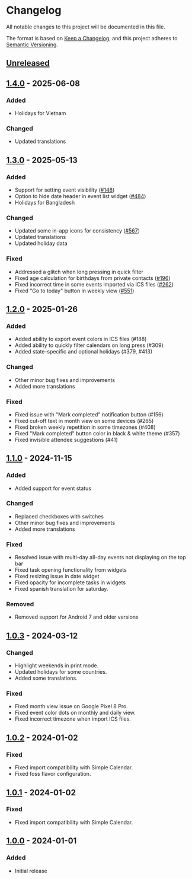 # Changelog

All notable changes to this project will be documented in this file.

The format is based on [Keep a Changelog](https://keepachangelog.com/en/1.1.0/),
and this project adheres to [Semantic Versioning](https://semver.org/spec/v2.0.0.html).

## [Unreleased]

## [1.4.0] - 2025-06-08

### Added

- Holidays for Vietnam

### Changed

- Updated translations

## [1.3.0] - 2025-05-13

### Added

- Support for setting event visibility ([#148])
- Option to hide date header in event list widget ([#484])
- Holidays for Bangladesh

### Changed

- Updated some in-app icons for consistency ([#567])
- Updated translations
- Updated holiday data

### Fixed

- Addressed a glitch when long pressing in quick filter
- Fixed age calculation for birthdays from private contacts ([#196])
- Fixed incorrect time in some events imported via ICS files ([#262])
- Fixed "Go to today" button in weekly view ([#551])

## [1.2.0] - 2025-01-26

### Added

- Added ability to export event colors in ICS files (#188)
- Added ability to quickly filter calendars on long press (#309)
- Added state-specific and optional holidays (#379, #413)

### Changed

- Other minor bug fixes and improvements
- Added more translations

### Fixed

- Fixed issue with "Mark completed" notification button (#156)
- Fixed cut-off text in month view on some devices (#265)
- Fixed broken weekly repetition in some timezones (#408)
- Fixed "Mark completed" button color in black & white theme (#357)
- Fixed invisible attendee suggestions (#41)

## [1.1.0] - 2024-11-15

### Added

- Added support for event status

### Changed

- Replaced checkboxes with switches
- Other minor bug fixes and improvements
- Added more translations

### Fixed

- Resolved issue with multi-day all-day events not displaying on the top bar
- Fixed task opening functionality from widgets
- Fixed resizing issue in date widget
- Fixed opacity for incomplete tasks in widgets
- Fixed spanish translation for saturday.

### Removed

- Removed support for Android 7 and older versions

## [1.0.3] - 2024-03-12

### Changed

- Highlight weekends in print mode.
- Updated holidays for some countries.
- Added some translations.

### Fixed

- Fixed month view issue on Google Pixel 8 Pro.
- Fixed event color dots on monthly and daily view.
- Fixed incorrect timezone when import ICS files.

## [1.0.2] - 2024-01-02

### Fixed

- Fixed import compatibility with Simple Calendar.
- Fixed foss flavor configuration.

## [1.0.1] - 2024-01-02

### Fixed

- Fixed import compatibility with Simple Calendar.

## [1.0.0] - 2024-01-01

### Added

- Initial release

[Unreleased]: https://github.com/FossifyOrg/Calendar/compare/1.4.0...HEAD
[1.4.0]: https://github.com/FossifyOrg/Calendar/compare/1.3.0...1.4.0
[1.3.0]: https://github.com/FossifyOrg/Calendar/compare/1.2.0...1.3.0
[1.2.0]: https://github.com/FossifyOrg/Calendar/compare/1.1.0...1.2.0
[1.1.0]: https://github.com/FossifyOrg/Calendar/compare/1.0.3...1.1.0
[1.0.3]: https://github.com/FossifyOrg/Calendar/compare/1.0.2...1.0.3
[1.0.2]: https://github.com/FossifyOrg/Calendar/compare/1.0.1...1.0.2
[1.0.1]: https://github.com/FossifyOrg/Calendar/compare/1.0.0...1.0.1
[1.0.0]: https://github.com/FossifyOrg/Calendar/releases/tag/1.0.0

[#148]: https://github.com/FossifyOrg/Calendar/issues/148
[#196]: https://github.com/FossifyOrg/Calendar/issues/196
[#262]: https://github.com/FossifyOrg/Calendar/issues/262
[#484]: https://github.com/FossifyOrg/Calendar/issues/484
[#551]: https://github.com/FossifyOrg/Calendar/issues/551
[#567]: https://github.com/FossifyOrg/Calendar/issues/567